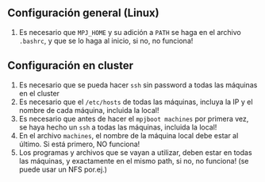 ## Configuración general (Linux)

1) Es necesario que `MPJ_HOME` y su adición a `PATH` se haga en el archivo `.bashrc`, y que se lo haga al inicio, si no, no funciona!

## Configuración en cluster

1) Es necesario que se pueda hacer `ssh` sin password a todas las máquinas en el cluster
2) Es necesario que el `/etc/hosts` de todas las máquinas, incluya la IP y el nombre de cada máquina, incluida la local!
3) Es necesario que antes de hacer el `mpjboot machines` por primera vez, se haya hecho un `ssh` a todas las máquinas, incluida la local!
4) En el archivo `machines`, el nombre de la máquina local debe estar al último. Si está primero, NO funciona!
5) Los programas y archivos que se vayan a utilizar, deben estar en todas las máquinas, y exactamente en el mismo path, si no, no funciona! (se puede usar un NFS por.ej.)

